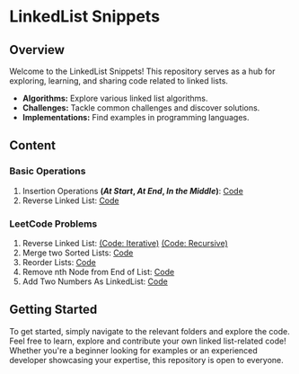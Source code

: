 # LinkedList Snippets

## Overview

Welcome to the LinkedList Snippets! This repository serves as a hub for exploring, learning, and sharing code related to linked lists.

- **Algorithms:** Explore various linked list algorithms.
- **Challenges:** Tackle common challenges and discover solutions.
- **Implementations:** Find examples in programming languages.

## Content

### Basic Operations

1. Insertion Operations **(*At Start*, *At End*, *In the Middle*)**: [Code](Basic%20Operations/InsertionOperations.cpp)
2. Reverse Linked List: [Code](Basic%20Operations/ReverseLinkedList.cpp)

### LeetCode Problems

1. Reverse Linked List: [(Code: Iterative)](reverse-linkedlist-using-iterative.cpp) [(Code: Recursive)](Leetcode%20Problems/reverse-linkedlist-using-recursion.cpp)
2. Merge two Sorted Lists:  [Code](Leetcode%20Problems/Merge-Two-Sorted-Lists.cpp)
3. Reorder Lists:  [Code](Leetcode%20Problems/ReorderList.cpp)
4. Remove nth Node from End of List:  [Code](Leetcode%20Problems/Remove-nth-Node-from-End-of-List.cpp)
5. Add Two Numbers As LinkedList:  [Code](Leetcode%20Problems/Add-Two-Numbers-As-LinkedList.cpp)



## Getting Started

To get started, simply navigate to the relevant folders and explore the code. Feel free to learn, explore and contribute your own linked list-related code! Whether you're a beginner looking for examples or an experienced developer showcasing your expertise, this repository is open to everyone.
